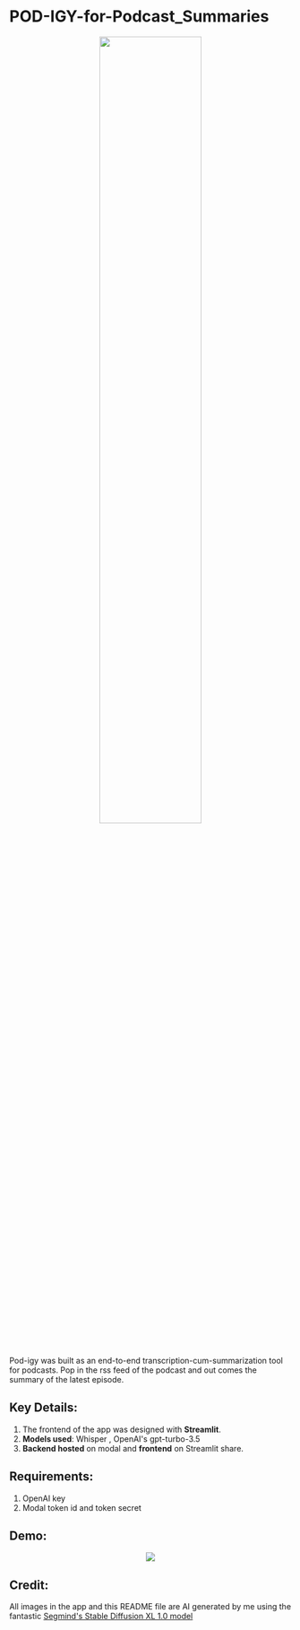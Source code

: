# POD-IGY-for-Podcast_Summaries
<p align='center'>
<img src = "https://github.com/SwamiKannan/POD-IGY-for-Podcast_Summaries/blob/main/cover.png" width=60%> </p>

Pod-igy was built as an end-to-end transcription-cum-summarization tool for podcasts. Pop in the rss feed of the podcast and out comes the summary of the latest episode.

## Key Details:

1. The frontend of the app was designed with **Streamlit**.
2. **Models used**: Whisper , OpenAI's gpt-turbo-3.5
3. **Backend hosted** on modal and **frontend** on Streamlit share.

## Requirements:
 1. OpenAI key
 2. Modal token id and token secret

## Demo:
<p align = 'center'>
<a href= "https://www.youtube.com/watch?v=BJRfJ-0SlVM"> <img src ="https://img.youtube.com/vi/BJRfJ-0SlVM/0.jpg"></a>


## Credit:

All images in the app and this README file are AI generated by me using the fantastic <a href="https://www.segmind.com/models/sdxl1.0-txt2img"> Segmind's Stable Diffusion XL 1.0 model</a>
